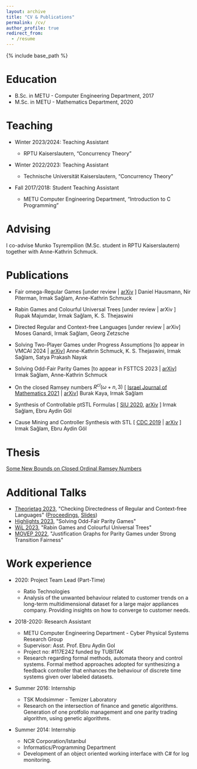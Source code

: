 ```yaml
---
layout: archive
title: "CV & Publications"
permalink: /cv/
author_profile: true
redirect_from:
  - /resume
---
```


{% include base_path %}

Education
======
* B.Sc. in METU - Computer Engineering Department, 2017
* M.Sc. in METU - Mathematics Department, 2020

Teaching
======
* Winter 2023/2024: Teaching Assistant
  * RPTU Kaiserslautern, “Concurrency Theory”
    
* Winter 2022/2023: Teaching Assistant
  * Technische Universität Kaiserslautern, “Concurrency Theory”
    
* Fall 2017/2018: Student Teaching Assistant
  * METU Computer Engineering Department, “Introduction to C Programming”

Advising
======
I co-advise Munko Tsyrempilion (M.Sc. student in RPTU Kaiserslautern) together with Anne-Kathrin Schmuck.

Publications
======

* Fair omega-Regular Games [under review | [arXiv](https://arxiv.org/abs/2310.13612) ]
  Daniel Hausmann, Nir Piterman, Irmak Sağlam, Anne-Kathrin Schmuck

* Rabin Games and Colourful Universal Trees [under review | arXiv ]
  Rupak Majumdar, Irmak Sağlam, K. S. Thejaswini

* Directed Regular and Context-free Languages [under review | arXiv]
  Moses Ganardi, Irmak Sağlam, Georg Zetzsche
  
* Solving Two-Player Games under Progress Assumptions [to appear in VMCAI 2024 | [arXiv](https://arxiv.org/abs/2310.12767)]
  Anne-Kathrin Schmuck, K. S. Thejaswini, Irmak Sağlam, Satya Prakash Nayak

* Solving Odd-Fair Parity Games [to appear in FSTTCS 2023 | [arXiv](https://arxiv.org/abs/2307.13396)]
   Irmak Sağlam, Anne-Kathrin Schmuck

* On the closed Ramsey numbers $R^{cl}(\omega+n, 3)$
   [ [Israel Journal of Mathematics 2021](https://link.springer.com/article/10.1007/s11856-021-2239-5) | [arXiv](https://arxiv.org/abs/2005.09519)]
     Burak Kaya, Irmak Sağlam

* Synthesis of Controllable ptSTL Formulas
 [ [SIU 2020](https://ieeexplore.ieee.org/document/9302190), [arXiv](https://arxiv.org/abs/2003.09918) ]
  Irmak Sağlam, Ebru Aydin Göl

* Cause Mining and Controller Synthesis with STL
 [ [CDC 2019](https://www.semanticscholar.org/paper/Cause-Mining-and-Controller-Synthesis-with-STL-Saglam-Gol/5d24446a3e7196ffaf6f694b2bec4f85de30ed2f) | [arXiv](https://arxiv.org/abs/1904.03649) ]
  Irmak Sağlam, Ebru Aydin Göl


Thesis
======

[Some New Bounds on Closed Ordinal Ramsey Numbers](https://open.metu.edu.tr/handle/11511/89646)

Additional Talks
======
* [Theorietag 2023](https://theorietag2023.mpi-sws.org/), "Checking Directedness of Regular and Context-free Languages" ([Proceedings](https://theorietag2023.mpi-sws.org/theorietag2023-proceedings.pdf), [Slides](https://theorietag2023.mpi-sws.org/pages/schedule/#:~:text=Languages%20Abstract%20(PDF)-,Slides%20(Keynote),-12.40%2D14.00%20Lunch))
* [Highlights 2023](https://highlights-conference.org/2023/), "Solving Odd-Fair Parity Games"
* [WiL 2023](https://sites.google.com/view/wil2023/home), "Rabin Games and Colourful Universal Trees"
* [MOVEP 2022](https://movep2022.cs.aau.dk/student.html), "Justification Graphs for Parity Games under Strong Transition Fairness"
  
Work experience
=====

* 2020: Project Team Lead (Part-Time)
  * Ratio Technologies
  * Analysis of the unwanted behaviour related to customer trends on a long-term multidimensional dataset for a large major appliances company. Providing insights on how to converge to customer needs.

* 2018-2020: Research Assistant
  * METU Computer Engineering Department - Cyber Physical Systems Research Group
  * Supervisor: Asst. Prof. Ebru Aydin Gol
  * Project no: #117E242 funded by TUBITAK
  * Research regarding formal methods, automata theory and control systems. Formal method approaches adopted for synthesizing a feedback controller that enhances the behaviour of discrete time systems given over labeled datasets.

* Summer 2016: Internship
  * TSK Modsimmer - Temizer Laboratory
  * Research on the intersection of finance and genetic algorithms. Generation of one protfolio management and one parity trading algorithm, using genetic algorithms. 

* Summer 2014: Internship
  * NCR Corporation/Istanbul
  * Informatics/Programming Department
  * Development of an object oriented working interface with C# for log monitoring.

